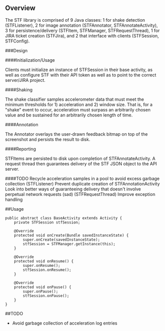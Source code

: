 ## Overview
The STF library is comprised of 9 Java classes: 1 for shake detection (STFListener), 2 for image annotation (STFAnnotator, STFAnnotateActivity), 3 for persistence/delivery (STFItem, STFManager, STFRequestThread), 1 for JIRA ticket creation (STFJira), and 2 that interface with clients (STFSession, STFConfig).
 
###Design

####Initialization/Usage

Clients must initialize an instance of STFSession in their base activity, as well as configure STF with their API token as well as to point to the correct server/JIRA project.

####Shaking

The shake classifier samples accelerometer data that must meet the minimum thresholds for 1) acceleration and 2) window size. That is, for a "shake" event to occur, acceleration must surpass an arbitrarily chosen value and be sustained for an arbitrarily chosen length of time.

####Annotation

The Annotator overlays the user-drawn feedback bitmap on top of the screenshot and persists the result to disk.

####Reporting

STFItems are persisted to disk upon completion of STFAnnotateActivity. A request thread then guarantees delivery of the STF JSON object to the API server.

####TODO
Recycle acceleration samples in a pool to avoid excess garbage collection (STFListener)
Prevent duplicate creation of STFAnnotationActivity
Look into better ways of guaranteeing delivery that doesn't involve perpetual network requests (sad) (STFRequestThread)
Improve exception handling


##Usage

	public abstract class BaseActivity extends Activity {
	    private STFSession stfSession;

	    @Override
	    protected void onCreate(Bundle savedInstanceState) {
	        super.onCreate(savedInstanceState);
	        stfSession = STFManager.getInstance(this);
	    }

	    @Override
	    protected void onResume() {
	        super.onResume();
	        stfSession.onResume();
	    }

	    @Override
	    protected void onPause() {
	        super.onPause();
	        stfSession.onPause();
	    }
	}

##TODO

- Avoid garbage collection of acceleration log entries